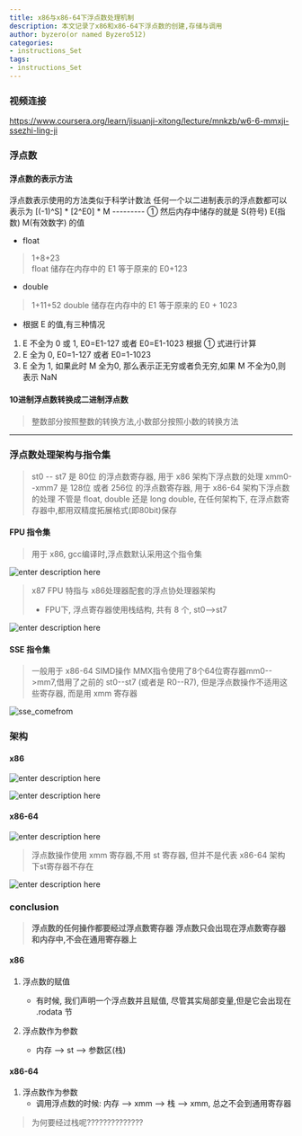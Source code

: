 ```yaml
---
title: x86与x86-64下浮点数处理机制
description: 本文记录了x86和x86-64下浮点数的创建,存储与调用
author: byzero(or named Byzero512)
categories:
- instructions_Set
tags: 
- instructions_Set
---
```



### 视频连接
https://www.coursera.org/learn/jisuanji-xitong/lecture/mnkzb/w6-6-mmxji-ssezhi-ling-ji

### 浮点数

#### 浮点数的表示方法
浮点数表示使用的方法类似于科学计数法
任何一个以二进制表示的浮点数都可以表示为 [(-1)^S] * [2^E0] * M  --------- ①
然后内存中储存的就是 S(符号) E(指数) M(有效数字) 的值
+ float
> 1+8+23  
> float 储存在内存中的 E1 等于原来的 E0+123 
+ double
> 1+11+52 
> double 储存在内存中的 E1 等于原来的 E0 + 1023

+ 根据 E 的值,有三种情况
1. E 不全为 0 或 1, E0=E1-127 或者 E0=E1-1023 根据 ① 式进行计算
2. E 全为 0, E0=1-127 或者 E0=1-1023
3. E 全为 1, 如果此时 M 全为0, 那么表示正无穷或者负无穷,如果 M 不全为0,则表示 NaN

#### 10进制浮点数转换成二进制浮点数
> 整数部分按照整数的转换方法,小数部分按照小数的转换方法

---

### 浮点数处理架构与指令集
> st0 -- st7 是 80位 的浮点数寄存器, 用于 x86 架构下浮点数的处理
> xmm0--xmm7 是 128位 或者 256位 的浮点数寄存器, 用于 x86-64 架构下浮点数的处理
> 不管是 float, double 还是 long double, 在任何架构下, 在浮点数寄存器中,都用双精度拓展格式(即80bit)保存

#### FPU 指令集
> 用于 x86, gcc编译时,浮点数默认采用这个指令集

![enter description here](https://www.github.com/Byzero512/blog_img/raw/master/1537519594139.png)

> x87 FPU 特指与 x86处理器配套的浮点协处理器架构
> + FPU下, 浮点寄存器使用栈结构, 共有 8 个, st0-->st7

![enter description here](https://www.github.com/Byzero512/blog_img/raw/master/1537519940812.png)


#### SSE 指令集
> 一般用于 x86-64
> SIMD操作
> MMX指令使用了8个64位寄存器mm0-->mm7,借用了之前的 st0--st7 (或者是 R0--R7), 但是浮点数操作不适用这些寄存器, 而是用 xmm 寄存器

![sse_comefrom](https://www.github.com/Byzero512/blog_img/raw/master/1537521664855.png)



### 架构

#### x86
![enter description here](https://www.github.com/Byzero512/blog_img/raw/master/1537521752921.png)

![enter description here](https://www.github.com/Byzero512/blog_img/raw/master/1537522796206.png)


#### x86-64

![enter description here](https://www.github.com/Byzero512/blog_img/raw/master/1537522916060.png)

> 浮点数操作使用 xmm 寄存器,不用 st 寄存器, 但并不是代表 x86-64 架构下st寄存器不存在

![enter description here](https://www.github.com/Byzero512/blog_img/raw/master/1537523594900.png)




### conclusion
> **浮点数的任何操作都要经过浮点数寄存器**
> **浮点数只会出现在浮点数寄存器和内存中,不会在通用寄存器上**

#### x86
1. 浮点数的赋值
	+ 有时候, 我们声明一个浮点数并且赋值, 尽管其实局部变量,但是它会出现在 .rodata 节

1. 浮点数作为参数
	+ 内存 --> st  --> 参数区(栈)

#### x86-64     
1. 浮点数作为参数
	+ 调用浮点数的时候: 内存 --> xmm --> 栈 --> xmm, 总之不会到通用寄存器
> 为何要经过栈呢??????????????






